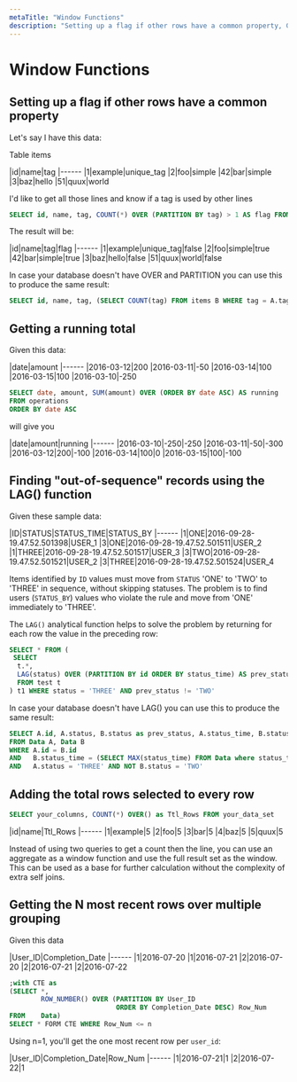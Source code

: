 ```yaml
---
metaTitle: "Window Functions"
description: "Setting up a flag if other rows have a common property, Getting a running total, Finding out-of-sequence records using the LAG() function, Adding the total rows selected to every row, Getting the N most recent rows over multiple grouping"
---
```


# Window Functions



## Setting up a flag if other rows have a common property


Let's say I have this data:

Table items

|id|name|tag
|------
|1|example|unique_tag
|2|foo|simple
|42|bar|simple
|3|baz|hello
|51|quux|world

I'd like to get all those lines and know if a tag is used by other lines

```sql
SELECT id, name, tag, COUNT(*) OVER (PARTITION BY tag) > 1 AS flag FROM items

```

The result will be:

|id|name|tag|flag
|------
|1|example|unique_tag|false
|2|foo|simple|true
|42|bar|simple|true
|3|baz|hello|false
|51|quux|world|false

In case your database doesn't have OVER and PARTITION you can use this to produce the same result:

```sql
SELECT id, name, tag, (SELECT COUNT(tag) FROM items B WHERE tag = A.tag) > 1 AS flag FROM items A

```



## Getting a running total


Given this data:

|date|amount
|------
|2016-03-12|200
|2016-03-11|-50
|2016-03-14|100
|2016-03-15|100
|2016-03-10|-250

```sql
SELECT date, amount, SUM(amount) OVER (ORDER BY date ASC) AS running
FROM operations
ORDER BY date ASC

```

will give you

|date|amount|running
|------
|2016-03-10|-250|-250
|2016-03-11|-50|-300
|2016-03-12|200|-100
|2016-03-14|100|0
|2016-03-15|100|-100



## Finding "out-of-sequence" records using the LAG() function


Given these sample data:

|ID|STATUS|STATUS_TIME|STATUS_BY
|------
|1|ONE|2016-09-28-19.47.52.501398|USER_1
|3|ONE|2016-09-28-19.47.52.501511|USER_2
|1|THREE|2016-09-28-19.47.52.501517|USER_3
|3|TWO|2016-09-28-19.47.52.501521|USER_2
|3|THREE|2016-09-28-19.47.52.501524|USER_4

Items identified by `ID` values must move from `STATUS` 'ONE' to 'TWO' to 'THREE' in sequence, without skipping statuses. The problem is to find users (`STATUS_BY`) values who violate the rule and move from 'ONE' immediately to 'THREE'.

The `LAG()` analytical function helps to solve the problem by returning for each row the value in the preceding row:

```sql
SELECT * FROM (
 SELECT 
  t.*, 
  LAG(status) OVER (PARTITION BY id ORDER BY status_time) AS prev_status 
  FROM test t
) t1 WHERE status = 'THREE' AND prev_status != 'TWO'

```

In case your database doesn't have LAG() you can use this to produce the same result:

```sql
SELECT A.id, A.status, B.status as prev_status, A.status_time, B.status_time as prev_status_time
FROM Data A, Data B
WHERE A.id = B.id
AND   B.status_time = (SELECT MAX(status_time) FROM Data where status_time < A.status_time and id = A.id)
AND   A.status = 'THREE' AND NOT B.status = 'TWO'

```



## Adding the total rows selected to every row


```sql
SELECT your_columns, COUNT(*) OVER() as Ttl_Rows FROM your_data_set

```

|id|name|Ttl_Rows
|------
|1|example|5
|2|foo|5
|3|bar|5
|4|baz|5
|5|quux|5

Instead of using two queries to get a count then the line, you can use an aggregate as a window function and use the full result set as the window.<br />
This can be used as a base for further calculation without the complexity of extra self joins.



## Getting the N most recent rows over multiple grouping


Given this data

|User_ID|Completion_Date
|------
|1|2016-07-20
|1|2016-07-21
|2|2016-07-20
|2|2016-07-21
|2|2016-07-22

```sql
;with CTE as
(SELECT *, 
        ROW_NUMBER() OVER (PARTITION BY User_ID 
                           ORDER BY Completion_Date DESC) Row_Num
FROM    Data)
SELECT * FORM CTE WHERE Row_Num <= n

```

Using n=1, you'll get the one most recent row per `user_id`:

|User_ID|Completion_Date|Row_Num
|------
|1|2016-07-21|1
|2|2016-07-22|1

